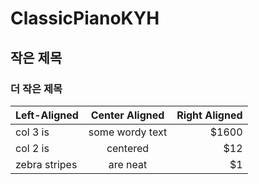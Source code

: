 # ClassicPianoKYH

## 작은 제목

### 더 작은 제목

| Left-Aligned  | Center Aligned  | Right Aligned |
| :------------ |:---------------:| -----:        |
| col 3 is      | some wordy text | $1600         |
| col 2 is      | centered        |   $12         |
| zebra stripes | are neat        |    $1         |